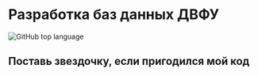 # Разработка баз данных ДВФУ

![GitHub top language](https://img.shields.io/github/languages/top/VL1507/database_development)

## Поставь звездочку, если пригодился мой код
